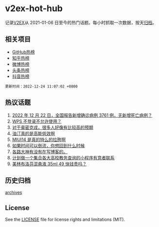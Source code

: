 # v2ex-hot-hub

 记录[V2EX](https://www.v2ex.com/)从 2021-01-06 日至今的热门话题。每小时抓取一次数据，按天[归档](archives)。
 
 ## 相关项目

- [GitHub热榜](https://github.com/snaildev/github-hot-hub)
- [知乎热榜](https://github.com/snaildev/zhihu-hot-hub)
- [微博热榜](https://github.com/snaildev/weibo-hot-hub)
- [头条热榜](https://github.com/snaildev/toutiao-hot-hub)
- [抖音热榜](https://github.com/snaildev/douyin-hot-hub)


 `更新时间：2022-12-24 11:07:02 +0800`

## 热议话题

1. [2022 年 12 月 22 日，全国报告新增确诊病例 3761 例，无新增死亡病例？](https://www.v2ex.com/t/904290)
1. [WPS 不登录不允许使用？](https://www.v2ex.com/t/904314)
1. [对于奥密克戎，很多人好像有比较高的预期](https://www.v2ex.com/t/904296)
1. [油汀真的是高能低效啊](https://www.v2ex.com/t/904367)
1. [MIUI14 是真的特么的拉胯啊](https://www.v2ex.com/t/904289)
1. [如果时间可以倒流，你想回到什么时候](https://www.v2ex.com/t/904374)
1. [各路大神有没有在写博客的。](https://www.v2ex.com/t/904277)
1. [计划做一个集合各大高校教务查询的小程序有意者联系](https://www.v2ex.com/t/904288)
1. [美林布洛芬混悬液 35ml 49 快钱贵吗？](https://www.v2ex.com/t/904335)

## 历史归档

[archives](archives)

## License

See the [LICENSE](LICENSE) file for license rights and limitations (MIT).
